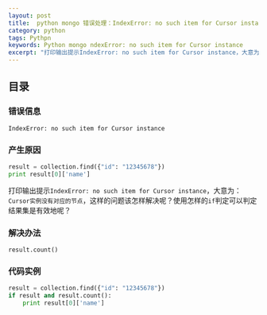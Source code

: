 ```yaml
---
layout: post
title:  python mongo 错误处理：IndexError: no such item for Cursor instance
category: python
tags: Pythpn
keywords: Python mongo ndexError: no such item for Cursor instance
excerpt: "打印输出提示IndexError: no such item for Cursor instance，大意为：Cursor实例没有对应的节点，这样的问题该怎样解决呢？"
---
```



## 目录
### 错误信息

```
IndexError: no such item for Cursor instance
```

### 产生原因

```python
result = collection.find({"id": "12345678"})
print result[0]['name']
```
打印输出提示`IndexError: no such item for Cursor instance`，大意为：`Cursor实例没有对应的节点`，这样的问题该怎样解决呢？使用怎样的`if`判定可以判定结果集是有效地呢？


### 解决办法
`result.count()`

### 代码实例
```python
result = collection.find({"id": "12345678"})
if result and result.count():
    print result[0]['name']
```

